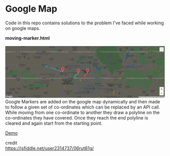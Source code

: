 # Google Map
Code in this repo contains solutions to the problem I've faced while working on google maps.

<b>moving-marker.html</b><br/>
<br/>
![alt text](https://raw.githubusercontent.com/narendra315/google-map/master/img/moving-marker.png)
<br/>
Google Markers are added on the google map dynamically and then made to follow a given set of co-ordinates which can be replaced by an API call. While moving from one co-ordinate to another they draw a polyline on the co-ordinates they have covered. Once they reach the end polyline is cleared and again start from the starting point.

<a target="_blank" href="https://jsfiddle.net/narendra315/vjskLyew/">Demo</a>

credit<br/>
https://jsfiddle.net/user2314737/06rut61g/
